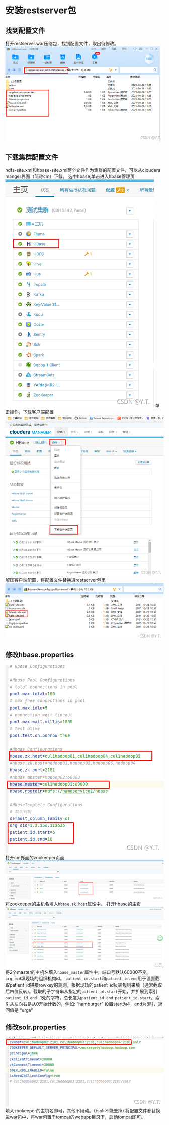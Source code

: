 # 安装restserver包



## 找到配置文件



打开restserver.war压缩包，找到配置文件，取出待修改。
![在这里插入图片描述](./img/restserver001.png)

## 下载集群配置文件

hdfs-site.xml和hbase-site.xml两个文件作为集群的配置文件，可以从cloudera manger界面（简称cm）下载。
选中hbase,单击进入hbase管理页
![在这里插入图片描述](./img/restserver002.png)
单击操作，下载客户端配置
![在这里插入图片描述](./img/restserver003.png)
解压客户端配置，将配置文件替换进restserver包里
![在这里插入图片描述](./img/restserver004.png)

## 修改hbase.properties



![在这里插入图片描述](./img/restserver005.png)
打开cm界面的zookeeper页面
![在这里插入图片描述](./img/restserver006.png)
将zookeeper的主机名填入`hbase.zk.host`属性中。
打开hbase的主页
![在这里插入图片描述](./img/restserver007.png)
将2个master的主机名填入`hbase_master`属性中，端口号默认60000不变。
`org_oid`填现场的组织机构id。
`patient_id.start`和`patient_id.end`用于设置截取patient_id拼接rowkey的规则，根据现场的patient_id反转规则来填（通常截取后四位反转)。截取的子字符串从指定的`patient_id.start`开始，并扩展到索引`patient_id.end`- 1处的字符，总长度为`patient_id.end`-`patient_id.start`。索引从左向右是从0开始计数的，例如:
“hamburger” 设置start为4，end为8时，返回值是 “urge”



## 修改solr.properties



![在这里插入图片描述](./img/restserver008.png)
填入zookeeper的主机名即可，其他不用动。（/solr不能去掉)
将配置文件都替换进war包中，将war包置于tomcat的webapp目录下，启动tomcat即可。